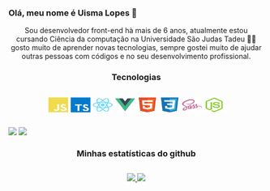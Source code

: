 ### Olá, meu nome é Uisma Lopes 👋

<div align="center">
  <p>
    Sou desenvolvedor front-end hà mais de 6 anos, atualmente estou cursando Ciência da computação na Universidade São Judas Tadeu 👨‍🎓
    gosto muito de aprender novas tecnologias, sempre gostei muito de ajudar outras pessoas com códigos e no seu desenvolvimento profissional.
  </p>
</div>

<div align="center">
  <h3>Tecnologias </h3>
</div>

##
<div style="display: inline_block" align="center">
  <img align="center" alt="Uisma-Js" height="30" width="40" src="https://raw.githubusercontent.com/devicons/devicon/master/icons/javascript/javascript-plain.svg">
  <img align="center" alt="Uisma-Ts" height="30" width="40" src="https://raw.githubusercontent.com/devicons/devicon/master/icons/typescript/typescript-plain.svg">
  <img align="center" alt="Uisma-React" height="30" width="40" src="https://raw.githubusercontent.com/devicons/devicon/master/icons/react/react-original.svg">
  <img align="center" alt="Uisma-Vuejs" height="30" width="40" src="https://raw.githubusercontent.com/devicons/devicon/master/icons/vuejs/vuejs-original.svg">
  <img align="center" alt="Uisma-HTML" height="30" width="40" src="https://raw.githubusercontent.com/devicons/devicon/master/icons/html5/html5-original.svg">
  <img align="center" alt="Uisma-CSS" height="30" width="40" src="https://raw.githubusercontent.com/devicons/devicon/master/icons/css3/css3-original.svg">
  <img align="center" alt="Uisma-SASS" height="30" width="40" src="https://raw.githubusercontent.com/devicons/devicon/master/icons/sass/sass-original.svg">
  <img align="center" alt="Uisma-Nodejs" height="30" width="40" src="https://raw.githubusercontent.com/devicons/devicon/master/icons/nodejs/nodejs-original.svg">
</div>

##

<a href="https://www.linkedin.com/in/uismalopes" target="_blank"><img src="https://img.shields.io/badge/-LinkedIn-%230077B5?style=for-the-badge&logo=linkedin&logoColor=white"></a>
<a href="https://uismalopes.github.io/portfolio/" target="_blank"><img src="https://img.shields.io/website?style=for-the-badge&url=https%3A%2F%2Fuismalopes.github.io%2Fportfolio" /></a>

<div align="center">
  <h3>Minhas estatísticas do github</h3>
</div>

##

<div align="center">
  <a href="https://github.com/uismalopes">
  <img height="180em" src="https://github-readme-stats.vercel.app/api?username=uismalopes&show_icons=true&theme=dracula&include_all_commits=true&count_private=true"/>
  <img height="180em" src="https://github-readme-stats.vercel.app/api/top-langs/?username=uismalopes&layout=compact&langs_count=7&theme=dracula"/>
</div>
